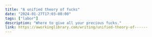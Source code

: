 ```yaml
---
title: "A unified theory of fucks"
date: "2024-01-27T17:03-08:00"
tags: ["labor"]
description: "Where to give all your precious fucks."
link: https://aworkinglibrary.com/writing/unified-theory-of------
---
```

